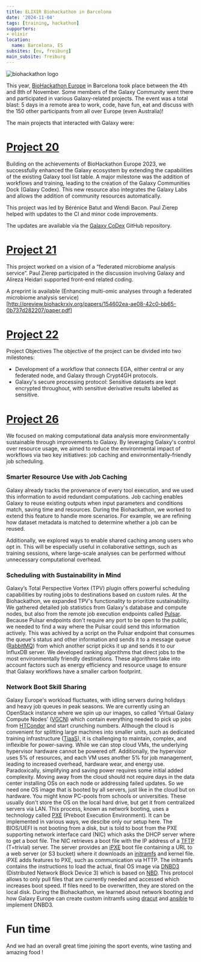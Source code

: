 ```yaml
---
title: ELIXIR Biohackathon in Barcelona
date: '2024-11-04'
tags: [training, hackathon]
supporters:
- elixir
location:
  name: Barcelona, ES
subsites: [eu, freiburg]
main_subsite: freiburg
---
```


![biohackathon logo](https://biohackathon-europe.org/img/biohackathon-logo-white.svg)


This year, [BioHackathon Europe](https://biohackathon-europe.org/index.html) in Barcelona took place between the 4th and 8th of November. Some members of the Galaxy Community went there and participated in various Galaxy-related projects. The event was a total blast: 5 days in a remote area to work, code, have fun, eat and discuss with the 150 other participants from all over Europe (even Australia)!

The main projects that interacted with Galaxy were:

# [Project 20](https://github.com/elixir-europe/biohackathon-projects-2024/blob/main/11.md)

Building on the achievements of BioHackathon Europe 2023, we successfully enhanced the Galaxy ecosystem by extending the capabilities of the existing Galaxy tool list table. A major milestone was the addition of workflows and training, leading to the creation of the Galaxy Communities Dock (Galaxy Codex).
This new resource also integrates the Galaxy Labs and allows the addition of community resources automatically.

This project was led by Bérénice Batut and Wendi Bacon. Paul Zierep helped with updates to the CI and minor code improvements.

The updates are available via the [Galaxy CoDex](https://github.com/galaxyproject/galaxy_codex) GitHub repository.

# [Project 21](https://github.com/elixir-europe/biohackathon-projects-2024/blob/main/21.md)

This project worked on a vision of a “federated microbiome analysis service”.
Paul Zierep participated in the discussion involving Galaxy and Alireza Heidari supported front-end related coding.

A preprint is available (Enhancing multi-omic analyses through a federated
microbiome analysis service)[http://preview.biohackrxiv.org/papers/154602ea-ae08-42c0-bb65-0b737d282207/paper.pdf]

# [Project 22](https://github.com/elixir-europe/biohackathon-projects-2024/blob/main/22.md)

Project Objectives
The objective of the project can be divided into two milestones:

* Development of a workflow that connects EGA, either central or any federated node, and Galaxy through Crypt4GH protocols.
* Galaxy's secure processing protocol: Sensitive datasets are kept encrypted throughout, with sensitive derivative results labelled as sensitive.

# [Project 26](https://github.com/elixir-europe/biohackathon-projects-2024/blob/main/26.md)
We focused on making computational data analysis more environmentally sustainable through improvements to Galaxy. By leveraging Galaxy's control over resource usage, we aimed to reduce the environmental impact of workflows via two key initiatives: job caching and environmentally-friendly job scheduling.
### Smarter Resource Use with Job Caching

Galaxy already tracks the provenance of every tool execution, and we used this information to avoid redundant computations. Job caching enables Galaxy to reuse existing outputs when input parameters and conditions match, saving time and resources. During the Biohackathon, we worked to extend this feature to handle more scenarios. For example, we are refining how dataset metadata is matched to determine whether a job can be reused.

Additionally, we explored ways to enable shared caching among users who opt in. This will be especially useful in collaborative settings, such as training sessions, where large-scale analyses can be performed without unnecessary computational overhead.
### Scheduling with Sustainability in Mind

Galaxy’s Total Perspective Vortex (TPV) plugin offers powerful scheduling capabilities by routing jobs to destinations based on custom rules. At the Biohackathon, we expanded TPV's functionality to prioritize sustainability. We gathered detailed job statistics from Galaxy's database and compute nodes, but also from the remote job execution endpoints called [Pulsar](https://github.com/galaxyproject/pulsar). Because Pulsar endpoints don't require any port to be open to the public, we needed to find a way where the Pulsar could send this information actively. This was achived by a script on the Pulsar endpoint that consumes the queue's status and other information and sends it to a message queue ([RabbitMQ](https://www.rabbitmq.com/)) from which another script picks it up and sends it to our InfluxDB server. We developed ranking algorithms that direct jobs to the most environmentally friendly destinations. These algorithms take into account factors such as energy efficiency and resource usage to ensure that Galaxy workflows have a smaller carbon footprint.
### Network Boot Skill Sharing
Galaxy Europe's workload fluctuates, with idling servers during holidays and heavy job queues in peak seasons.
We are currently using an OpenStack instance where we spin up our images, so called 'Virtual Galaxy Compute Nodes' ([VGCN](https://github.com/usegalaxy-eu/vgcn)) which contain everything needed to pick up jobs from [HTCondor](https://htcondor.org/) and start crunching numbers.
Although the cloud is convenient for splitting large machines into smaller units, such as dedicated training infrastructure ([TiaaS](https://usegalaxy-eu.github.io/tiaas.html)), it is challenging to maintain, complex, and inflexible for power-saving. While we can stop cloud VMs, the underlying hypervisor hardware cannot be powered off.
Additionally, the hypervisor uses 5% of resources, and each VM uses another 5% for job management, leading to increased overhead, hardware wear, and energy use.
Paradoxically, simplifying and saving power requires some initial added complexity.
Moving away from the cloud should not require days in the data center installing OSs on each node or addressing failed updates. So we need one OS image that is booted by all servers, just like in the cloud but on hardware.
You might know PC-pools from schools or universities. These usually don't store the OS on the local hard drive, but get it from centralized servers via LAN.
This process, known as network booting, uses a technology called [PXE](https://wiki.archlinux.org/title/Preboot_Execution_Environment) (Preboot Execution Environment). It can be implemented in various ways, we descibe only our setup here. The BIOS/UEFI is not booting from a disk, but is told to boot from the PXE supporting network interface card (NIC) which asks the DHCP server where to get a boot file. The NIC retrieves a boot file with the IP address of a [TFTP](https://wiki.archlinux.org/title/TFTP) (T=trivial) server. The server provides an [iPXE](https://ipxe.org/) boot file containing a URL to a web server (or S3 bucket) where it downloads an [initramfs](https://wiki.debian.org/initramfs) and kernel file. iPXE adds features to PXE, such as communication via HTTP. The initramfs contains the instructions to load the actual, final OS image via [DNBD3](https://www.bwlehrpool.de/wiki/doku.php/satellite/dnbd3) (Distributed Network Block Device 3) which is based on [NBD](https://github.com/NetworkBlockDevice/nbd/blob/master/doc/proto.md). This protocol allows to only pull files that are currently needed and accessed which increases boot speed. If files need to be overwritten, they are stored on the local disk. During the Biohackathon, we learned about network booting and how Galaxy Europe can create custom initramfs using [dracut](https://dracut-ng.github.io/dracut-ng/) and [ansible](https://git.openslx.org/openslx-ng/ansible-dracut.git/) to implement DNBD3.


# Fun time

And we had an overall great time joining the sport events, wine tasting and amazing food !


